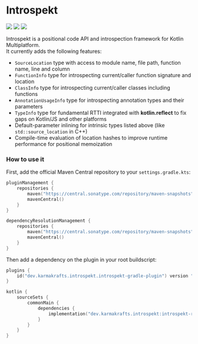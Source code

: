 # Introspekt

[![](https://git.karmakrafts.dev/kk/introspekt/badges/master/pipeline.svg)](https://git.karmakrafts.dev/kk/introspekt/-/pipelines)
[![](https://img.shields.io/maven-metadata/v?metadataUrl=https%3A%2F%2Frepo.maven.apache.org%2Fmaven2%2Fdev%2Fkarmakrafts%2Fintrospekt%2Fintrospekt-runtime%2Fmaven-metadata.xml
)](https://git.karmakrafts.dev/kk/introspekt/-/packages)
[![](https://img.shields.io/maven-metadata/v?metadataUrl=https%3A%2F%2Fcentral.sonatype.com%2Frepository%2Fmaven-snapshots%2Fdev%2Fkarmakrafts%2Fintrospekt%2Fintrospekt-runtime%2Fmaven-metadata.xml
)](https://git.karmakrafts.dev/kk/introspekt/-/packages)

Introspekt is a positional code API and introspection framework for Kotlin Multiplatform.  
It currently adds the following features:

* `SourceLocation` type with access to module name, file path, function name, line and column
* `FunctionInfo` type for introspecting current/caller function signature and location
* `ClassInfo` type for introspecting current/caller classes including functions
* `AnnotationUsageInfo` type for introspecting annotation types and their parameters
* `TypeInfo` type for fundamental RTTI integrated with **kotlin.reflect** to fix gaps on Kotlin/JS and other platforms
* Default-parameter inlining for intrinsic types listed above (like `std::source_location` in C++)
* Compile-time evaluation of location hashes to improve runtime performance for positional memoization

### How to use it

First, add the official Maven Central repository to your `settings.gradle.kts`:

```kotlin
pluginManagement {
    repositories {
        maven("https://central.sonatype.com/repository/maven-snapshots")
        mavenCentral()
    }
}

dependencyResolutionManagement {
    repositories {
        maven("https://central.sonatype.com/repository/maven-snapshots")
        mavenCentral()
    }
}
```

Then add a dependency on the plugin in your root buildscript:

```kotlin
plugins {
    id("dev.karmakrafts.introspekt.introspekt-gradle-plugin") version "<version>"
}

kotlin {
    sourceSets {
        commonMain {
            dependencies {
                implementation("dev.karmakrafts.introspekt:introspekt-runtime:<version>")
            }
        }
    }
}
```